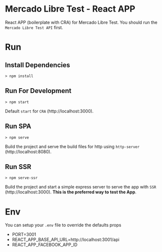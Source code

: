 # Mercado Libre Test - React APP

React APP (boilerplate with CRA) for Mercado Libre Test.
You should run the `Mercado Libre Test API` first.

# Run

## Install Dependencies

```
> npm install
```

## Run For Development

```
> npm start
```

Default `start` for `CRA` (http://localhost:3000).

## Run SPA

```
> npm serve
```

Build the project and serve the build files for http using `http-server` (http://localhost:8080).

## Run SSR

```
> npm serve-ssr
```

Build the project and start a simple express server to serve the app with `SSR` (http://localhost:3000).
**This is the preferred way to test the App**.

# Env

You can setup your `.env` file to override the defaults props

- PORT=3001
- REACT_APP_BASE_API_URL=http://localhost:3001/api
- REACT_APP_FACEBOOK_APP_ID
